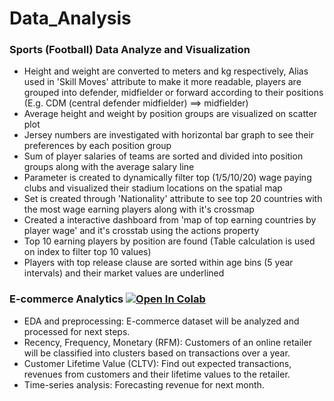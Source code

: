 # Data_Analysis

### Sports (Football) Data Analyze and Visualization
- Height and weight are converted to meters and kg respectively, Alias used in 'Skill Moves' attribute to make it more readable, players are grouped into defender, midfielder or forward according to their positions (E.g. CDM (central defender midfielder) ==> midfielder)
- Average height and weight by position groups are visualized on scatter plot
- Jersey numbers are investigated with horizontal bar graph to see their preferences by each position group
- Sum of player salaries of teams are sorted and divided into position groups along with the average salary line
- Parameter is created to dynamically filter top (1/5/10/20) wage paying clubs and visualized their stadium locations on the spatial map
- Set is created through 'Nationality' attribute to see top 20 countries with the most wage earning players along with it's crossmap
- Created a interactive dashboard from 'map of top earning countries by player wage' and it's crosstab using the actions property
- Top 10 earning players by position are found (Table calculation is used on index to filter top 10 values)
- Players with top release clause are sorted within age bins (5 year intervals) and their market values are underlined

### E-commerce Analytics  [![Open In Colab](https://colab.research.google.com/assets/colab-badge.svg)](https://colab.research.google.com/drive/13oqEnVJSmPkopm5kMOfuygSqoBv1iDbZ?usp=sharing)
- EDA and preprocessing: E-commerce dataset will be analyzed and processed for next steps.
- Recency, Frequency, Monetary (RFM): Customers of an online retailer will be classified into clusters based on transactions over a year.
- Customer Lifetime Value (CLTV): Find out expected transactions, revenues from customers and their lifetime values to the retailer.
- Time-series analysis: Forecasting revenue for next month.
